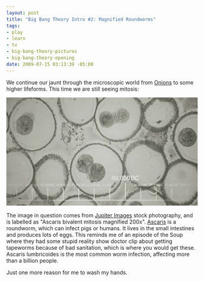 ```yaml
--- 
layout: post
title: "Big Bang Theory Intro #2: Magnified Roundworms"
tags: 
- play
- learn
- tv
- big-bang-theory-pictures
- big-bang-theory-opening
date: 2009-07-15 03:13:39 -05:00
---
```

We continue our jaunt through the microscopic world from <a href="http://base0.net/posts/big-bang-theory-intro-1-onion-mitosis">Onions</a> to some higher lifeforms.  This time we are still seeing mitosis:

<a rel="photo" href="/images/tbbt/00000193.png">
<img src="/images/tbbt/00000193-postsize.png" title="The Big Bang Theory #2: Roundworms" />
</a>

The image in question comes from <a href="http://www.jupiterimages.com/popup2.aspx?navigationSubType=itemdetails&related=n&itemID=23373203">Jupiter Images</a> stock photography, and is labelled as "Ascaris bivalent mitosis magnified 200x".  <a href="http://en.wikipedia.org/wiki/Ascaris">Ascaris</a> is a roundworm, which can infect pigs or humans.  It lives in the small intestines and produces lots of eggs.  This reminds me of an episode of the Soup where they had some stupid reality show doctor clip about getting tapeworms because of bad sanitation, which is where you would get these.   Ascaris lumbricoides is the most common worm infection, affecting more than a billion people.

Just one more reason for me to wash my hands.
